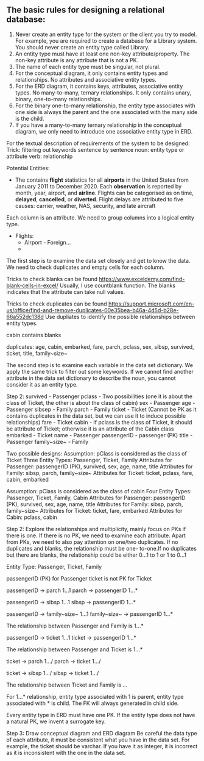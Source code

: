 ## The basic rules for designing a relational database:

1.  Never create an entity type for the system or the client you try to
    model. For example, you are required to create a database for a
    Library system. You should never create an entity type called
    Library.
2.  An entity type must have at least one non-key attribute/property.
    The non-key attribute is any attribute that is not a PK.
3.  The name of each entity type must be singular, not plural.
4.  For the conceptual diagram, it only contains entity types and
    relationships. No attributes and associative entity types.
5.  For the ERD diagram, it contains keys, attributes, associative
    entity types. No many-to-many, ternary relationships. It only
    contains unary, binary, one-to-many relationships.
6.  For the binary one-to-many relationship, the entity type associates
    with one side is always the parent and the one associated with the
    many side is the child.
7.  If you have a many-to-many ternary relationship in the conceptual
    diagram, we only need to introduce one associative entity type in
    ERD.

For the textual description of requirements of the system to be
designed: Trick: filtering out keywords sentence by sentence noun:
entity type or attribute verb: relationship

Potential Entities:

- The contains **flight** statistics for all **airports** in the United
  States from January 2011 to December 2020. Each **observation** is
  reported by month, year, airport, and **airline**. Flights can be
  categorised as on time, **delayed**, **cancelled**, or **diverted**.
  Flight delays are attributed to five causes: carrier, weather, NAS,
  security, and late aircraft

Each column is an attribute. We need to group columns into a logical
entity type.

- Flights:
  - Airport - Foreign...
  - 

The first step is to examine the data set closely and get to know the
data. We need to check duplicates and empty cells for each column.

Tricks to check blanks can be found
<https://www.exceldemy.com/find-blank-cells-in-excel/> Usually, I use
countblank function. The blanks indicates that the attribute can take
null values.

Tricks to check duplicates can be found
<https://support.microsoft.com/en-us/office/find-and-remove-duplicates-00e35bea-b46a-4d5d-b28e-66a552dc138d>
Use dupliates to identify the possible relationships between entity
types.

cabin contains blanks

duplicates: age, cabin, embarked, fare, parch, pclass, sex, sibsp,
survived, ticket, title, family~size~

The second step is to examine each variable in the data set dictionary.
We apply the same trick to filter out some keywords. If we cannot find
another attribute in the data set dictionary to describe the noun, you
cannot consider it as an entity type.

Step 2: survived - Passenger pclass - Two possibilities (one it is about
the class of Ticket, the other is about the class of cabin) sex -
Passenger age - Passenger sibsep - Family parch - Family ticket - Ticket
(Cannot be PK as it contains duplicates in the data set, but we can use
it to induce possible relationships) fare - Ticket cabin - If pclass is
the class of Ticket, it should be attribute of Ticket; otherwise it is
an attribute of the Cabin class embarked - Ticket name - Passenger
passengerID - passenger (PK) title - Passenger family~size~ - Family

Two possible designs: Assumption: pClass is considered as the class of
Ticket Three Entity Types: Passenger, Ticket, Family Attributes for
Passenger: passengerID (PK), survived, sex, age, name, title Attributes
for Family: sibsp, parch, family~size~ Attributes for Ticket: ticket,
pclass, fare, cabin, embarked

Assumption: pClass is considered as the class of cabin Four Entity
Types: Passenger, Ticket, Family, Cabin Attributes for Passenger:
passengerID (PK), survived, sex, age, name, title Attributes for Family:
sibsp, parch, family~size~ Attributes for Ticket: ticket, fare, embarked
Attributes for Cabin: pclass, cabin

Step 2: Explore the relationships and multiplicity, mainly focus on PKs
if there is one. If there is no PK, we need to examine each attribute.
Apart from PKs, we need to also pay attention on one/two duplicates. If
no duplicates and blanks, the relationship must be one- to-one.If no
duplicates but there are blanks, the relationship could be either 0...1
to 1 or 1 to 0...1

Entity Type: Passenger, Ticket, Family

passengerID (PK) for Passenger ticket is not PK for Ticket

passengerID -\> parch 1...1 parch -\> passengerID 1...\*

passengerID -\> sibsp 1...1 sibsp -\> passengerID 1...\*

passengerID -\> family~size~ 1...1 family~size~ -\> passengerID 1...\*

The relationship between Passenger and Family is 1...\*

passengerID -\> ticket 1...1 ticket -\> passengerID 1...\*

The relationship between Passenger and Ticket is 1...\*

ticket -\> parch 1.../ parch -\> ticket 1.../

ticket -\> sibsp 1.../ sibsp -\> ticket 1.../

The relationship between Ticket and Family is *...*

For 1...\* relationship, entity type associated with 1 is parent, entity
type associated with \* is child. The FK will always generated in child
side.

Every entity type in ERD must have one PK. If the entity type does not
have a natural PK, we invent a surrogate key.

Step 3: Draw conceptual diagram and ERD diagram Be careful the data type
of each attribute, it must be consistent what you have in the data set.
For example, the ticket should be varchar. If you have it as integer, it
is incorrect as it is inconsistent with the one in the data set.
